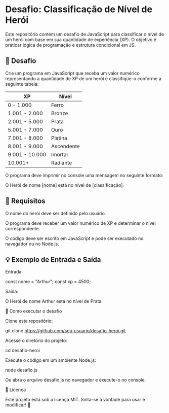 # Desafio: Classificação de Nível de Herói

Este repositório contém um desafio de JavaScript para classificar o nível de um herói com base em sua quantidade de experiência (XP). O objetivo é praticar lógica de programação e estrutura condicional em JS.

## 🚀 Desafio

Crie um programa em JavaScript que receba um valor numérico representando a quantidade de XP de um herói e classifique-o conforme a seguinte tabela:

| XP            | Nível      |
|---------------|------------|
| 0 - 1.000     | Ferro      |
| 1.001 - 2.000 | Bronze     |
| 2.001 - 5.000 | Prata      |
| 5.001 - 7.000 | Ouro       |
| 7.001 - 8.000 | Platina    |
| 8.001 - 9.000 | Ascendente |
| 9.001 - 10.000| Imortal    |
| 10.001+       | Radiante   |

O programa deve imprimir no console uma mensagem no seguinte formato:

O Herói de nome [nome] está no nível de [classificação].

## 📌 Requisitos

O nome do herói deve ser definido pelo usuário.

O programa deve receber um valor numérico de XP e determinar o nível correspondente.

O código deve ser escrito em JavaScript e pode ser executado no navegador ou no Node.js.

## 💡 Exemplo de Entrada e Saída

Entrada:

const nome = "Arthur";
const xp = 4500;

Saída:

O Herói de nome Arthur está no nível de Prata.

🔧 Como executar o desafio

Clone este repositório:

git clone https://github.com/seu-usuario/desafio-heroi.git

Acesse o diretório do projeto:

cd desafio-heroi

Execute o código em um ambiente Node.js:

node desafio.js

Ou abra o arquivo desafio.js no navegador e execute-o no console.

📜 Licença

Este projeto está sob a licença MIT. Sinta-se à vontade para usar e modificar! 🚀

